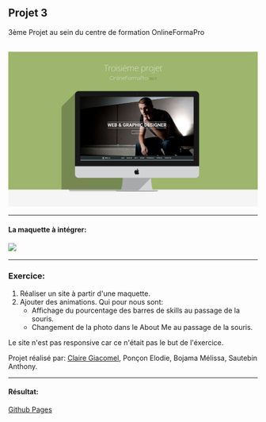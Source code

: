 <h2>Projet 3</h2>

3ème Projet au sein du centre de formation OnlineFormaPro<br/><br/>

![alt tag](Mockup.png)

<hr/>

<h4>La maquette à intégrer:</h4>
<img src="maquette.png"/>

<hr/>

<h3>Exercice:</h3>
<ol>
  <li>Réaliser un site à partir d'une maquette.</li>
  <li>Ajouter des animations. Qui pour nous sont:
      <ul>
          <li>Affichage du pourcentage des barres de skills au passage de la souris.</li>
          <li>Changement de la photo dans le About Me au passage de la souris.</li>
      </ul>
  </li>
</ol>


<p>Le site n'est pas responsive car ce n'était pas le but de l'éxercice.</p>

<p>Projet réalisé par: <a href="http://clairegiacomel.com/" target="_blank">Claire Giacomel<a>, Ponçon Elodie, Bojama Mélissa, Sautebin Anthony.<p>

<hr/>

<h4>Résultat:</h4>
<a href="https://anthonyaes.github.io/GroupeACEM/" target="_blank">Github Pages</a>
